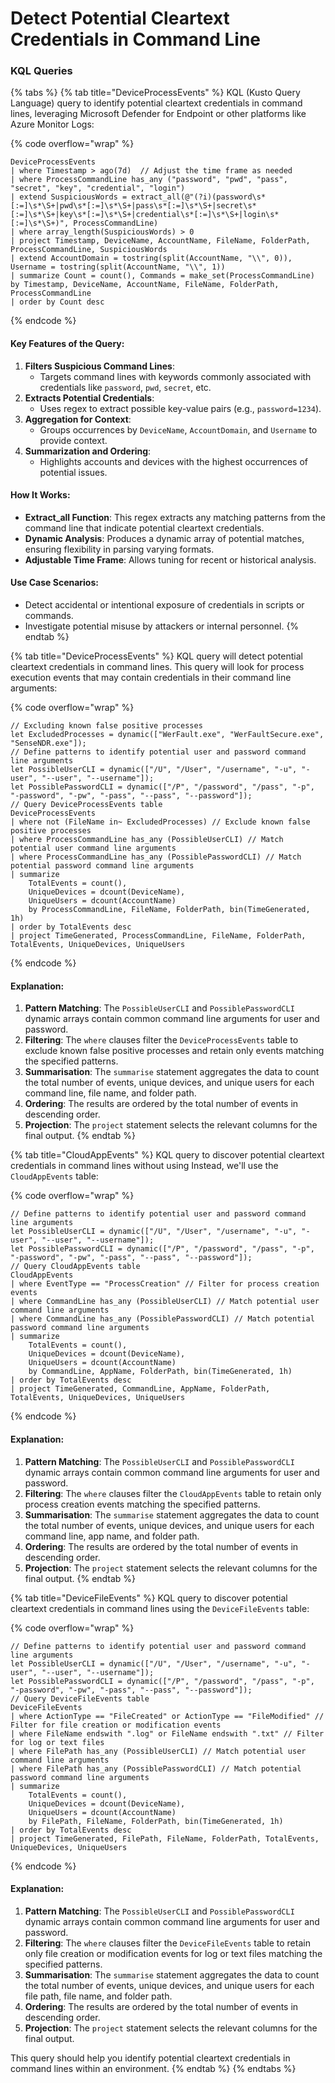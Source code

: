 # Detect Potential Cleartext Credentials in Command Line

### KQL Queries

{% tabs %}
{% tab title="DeviceProcessEvents" %}
KQL (Kusto Query Language) query to identify potential cleartext credentials in command lines, leveraging Microsoft Defender for Endpoint or other platforms like Azure Monitor Logs:

{% code overflow="wrap" %}
```kusto
DeviceProcessEvents
| where Timestamp > ago(7d)  // Adjust the time frame as needed
| where ProcessCommandLine has_any ("password", "pwd", "pass", "secret", "key", "credential", "login")
| extend SuspiciousWords = extract_all(@"(?i)(password\s*[:=]\s*\S+|pwd\s*[:=]\s*\S+|pass\s*[:=]\s*\S+|secret\s*[:=]\s*\S+|key\s*[:=]\s*\S+|credential\s*[:=]\s*\S+|login\s*[:=]\s*\S+)", ProcessCommandLine)
| where array_length(SuspiciousWords) > 0
| project Timestamp, DeviceName, AccountName, FileName, FolderPath, ProcessCommandLine, SuspiciousWords
| extend AccountDomain = tostring(split(AccountName, "\\", 0)), Username = tostring(split(AccountName, "\\", 1))
| summarize Count = count(), Commands = make_set(ProcessCommandLine) by Timestamp, DeviceName, AccountName, FileName, FolderPath, ProcessCommandLine
| order by Count desc
```
{% endcode %}

#### Key Features of the Query:

1. **Filters Suspicious Command Lines**:
   * Targets command lines with keywords commonly associated with credentials like `password`, `pwd`, `secret`, etc.
2. **Extracts Potential Credentials**:
   * Uses regex to extract possible key-value pairs (e.g., `password=1234`).
3. **Aggregation for Context**:
   * Groups occurrences by `DeviceName`, `AccountDomain`, and `Username` to provide context.
4. **Summarization and Ordering**:
   * Highlights accounts and devices with the highest occurrences of potential issues.

#### How It Works:

* **Extract\_all Function**: This regex extracts any matching patterns from the command line that indicate potential cleartext credentials.
* **Dynamic Analysis**: Produces a dynamic array of potential matches, ensuring flexibility in parsing varying formats.
* **Adjustable Time Frame**: Allows tuning for recent or historical analysis.

#### Use Case Scenarios:

* Detect accidental or intentional exposure of credentials in scripts or commands.
* Investigate potential misuse by attackers or internal personnel.
{% endtab %}

{% tab title="DeviceProcessEvents" %}
KQL query will detect potential cleartext credentials in command lines. This query will look for process execution events that may contain credentials in their command line arguments:

{% code overflow="wrap" %}
```kusto
// Excluding known false positive processes
let ExcludedProcesses = dynamic(["WerFault.exe", "WerFaultSecure.exe", "SenseNDR.exe"]);
// Define patterns to identify potential user and password command line arguments
let PossibleUserCLI = dynamic(["/U", "/User", "/username", "-u", "-user", "--user", "--username"]);
let PossiblePasswordCLI = dynamic(["/P", "/password", "/pass", "-p", "-password", "-pw", "-pass", "--pass", "--password"]);
// Query DeviceProcessEvents table
DeviceProcessEvents
| where not (FileName in~ ExcludedProcesses) // Exclude known false positive processes
| where ProcessCommandLine has_any (PossibleUserCLI) // Match potential user command line arguments
| where ProcessCommandLine has_any (PossiblePasswordCLI) // Match potential password command line arguments
| summarize
    TotalEvents = count(),
    UniqueDevices = dcount(DeviceName),
    UniqueUsers = dcount(AccountName)
    by ProcessCommandLine, FileName, FolderPath, bin(TimeGenerated, 1h)
| order by TotalEvents desc
| project TimeGenerated, ProcessCommandLine, FileName, FolderPath, TotalEvents, UniqueDevices, UniqueUsers
```
{% endcode %}

#### Explanation:

1. **Pattern Matching**: The `PossibleUserCLI` and `PossiblePasswordCLI` dynamic arrays contain common command line arguments for user and password.
2. **Filtering**: The `where` clauses filter the `DeviceProcessEvents` table to exclude known false positive processes and retain only events matching the specified patterns.
3. **Summarisation**: The `summarise` statement aggregates the data to count the total number of events, unique devices, and unique users for each command line, file name, and folder path.
4. **Ordering**: The results are ordered by the total number of events in descending order.
5. **Projection**: The `project` statement selects the relevant columns for the final output.
{% endtab %}

{% tab title="CloudAppEvents" %}
KQL query to discover potential cleartext credentials in command lines without using Instead, we'll use the `CloudAppEvents` table:

{% code overflow="wrap" %}
```kusto
// Define patterns to identify potential user and password command line arguments
let PossibleUserCLI = dynamic(["/U", "/User", "/username", "-u", "-user", "--user", "--username"]);
let PossiblePasswordCLI = dynamic(["/P", "/password", "/pass", "-p", "-password", "-pw", "-pass", "--pass", "--password"]);
// Query CloudAppEvents table
CloudAppEvents
| where EventType == "ProcessCreation" // Filter for process creation events
| where CommandLine has_any (PossibleUserCLI) // Match potential user command line arguments
| where CommandLine has_any (PossiblePasswordCLI) // Match potential password command line arguments
| summarize
    TotalEvents = count(),
    UniqueDevices = dcount(DeviceName),
    UniqueUsers = dcount(AccountName)
    by CommandLine, AppName, FolderPath, bin(TimeGenerated, 1h)
| order by TotalEvents desc
| project TimeGenerated, CommandLine, AppName, FolderPath, TotalEvents, UniqueDevices, UniqueUsers
```
{% endcode %}

#### Explanation:

1. **Pattern Matching**: The `PossibleUserCLI` and `PossiblePasswordCLI` dynamic arrays contain common command line arguments for user and password.
2. **Filtering**: The `where` clauses filter the `CloudAppEvents` table to retain only process creation events matching the specified patterns.
3. **Summarisation**: The `summarise` statement aggregates the data to count the total number of events, unique devices, and unique users for each command line, app name, and folder path.
4. **Ordering**: The results are ordered by the total number of events in descending order.
5. **Projection**: The `project` statement selects the relevant columns for the final output.
{% endtab %}

{% tab title="DeviceFileEvents" %}
KQL query to discover potential cleartext credentials in command lines using the `DeviceFileEvents` table:

{% code overflow="wrap" %}
```kusto
// Define patterns to identify potential user and password command line arguments
let PossibleUserCLI = dynamic(["/U", "/User", "/username", "-u", "-user", "--user", "--username"]);
let PossiblePasswordCLI = dynamic(["/P", "/password", "/pass", "-p", "-password", "-pw", "-pass", "--pass", "--password"]);
// Query DeviceFileEvents table
DeviceFileEvents
| where ActionType == "FileCreated" or ActionType == "FileModified" // Filter for file creation or modification events
| where FileName endswith ".log" or FileName endswith ".txt" // Filter for log or text files
| where FilePath has_any (PossibleUserCLI) // Match potential user command line arguments
| where FilePath has_any (PossiblePasswordCLI) // Match potential password command line arguments
| summarize
    TotalEvents = count(),
    UniqueDevices = dcount(DeviceName),
    UniqueUsers = dcount(AccountName)
    by FilePath, FileName, FolderPath, bin(TimeGenerated, 1h)
| order by TotalEvents desc
| project TimeGenerated, FilePath, FileName, FolderPath, TotalEvents, UniqueDevices, UniqueUsers
```
{% endcode %}

#### Explanation:

1. **Pattern Matching**: The `PossibleUserCLI` and `PossiblePasswordCLI` dynamic arrays contain common command line arguments for user and password.
2. **Filtering**: The `where` clauses filter the `DeviceFileEvents` table to retain only file creation or modification events for log or text files matching the specified patterns.
3. **Summarisation**: The `summarise` statement aggregates the data to count the total number of events, unique devices, and unique users for each file path, file name, and folder path.
4. **Ordering**: The results are ordered by the total number of events in descending order.
5. **Projection**: The `project` statement selects the relevant columns for the final output.

This query should help you identify potential cleartext credentials in command lines within an environment.
{% endtab %}
{% endtabs %}
